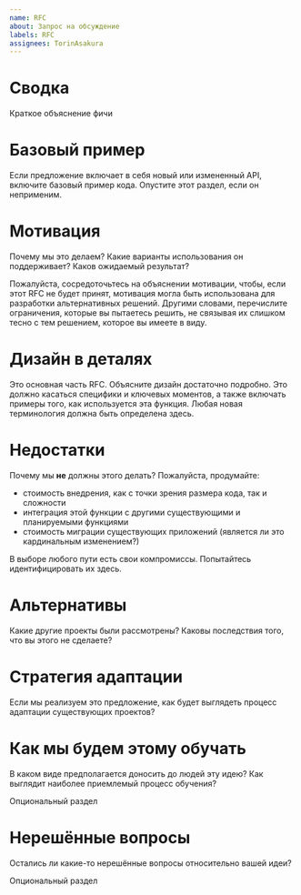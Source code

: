 ```yaml
---
name: RFC
about: Запрос на обсуждение
labels: RFC
assignees: TorinAsakura
---
```


# Сводка

Краткое объяснение фичи

# Базовый пример

Если предложение включает в себя новый или измененный API, включите базовый пример кода.
Опустите этот раздел, если он неприменим.

# Мотивация

Почему мы это делаем? Какие варианты использования он поддерживает? Каков ожидаемый
результат?

Пожалуйста, сосредоточьтесь на объяснении мотивации, чтобы, если этот RFC не будет принят,
мотивация могла быть использована для разработки альтернативных решений. Другими словами,
перечислите ограничения, которые вы пытаетесь решить, не связывая их слишком
тесно с тем решением, которое вы имеете в виду.

# Дизайн в деталях

Это основная часть RFC. Объясните дизайн достаточно подробно. Это должно касаться специфики и ключевых моментов, а также включать примеры того, как используется эта функция. Любая новая терминология должна быть
определена здесь.

# Недостатки

Почему мы **не** должны этого делать? Пожалуйста, продумайте:

- стоимость внедрения, как с точки зрения размера кода, так и сложности
- интеграция этой функции с другими существующими и планируемыми функциями
- стоимость миграции существующих приложений (является ли это кардинальным изменением?)

В выборе любого пути есть свои компромиссы. Попытайтесь идентифицировать их здесь.

# Альтернативы

Какие другие проекты были рассмотрены? Каковы последствия того, что вы этого не сделаете?

# Стратегия адаптации

Если мы реализуем это предложение, как будет выглядеть процесс адаптации существующих проектов?

# Как мы будем этому обучать

В каком виде предполагается доносить до людей эту идею? Как выглядит наиболее приемлемый процесс обучения?

Опциональный раздел

# Нерешённые вопросы

Остались ли какие-то нерешённые вопросы относительно вашей идеи?

Опциональный раздел
